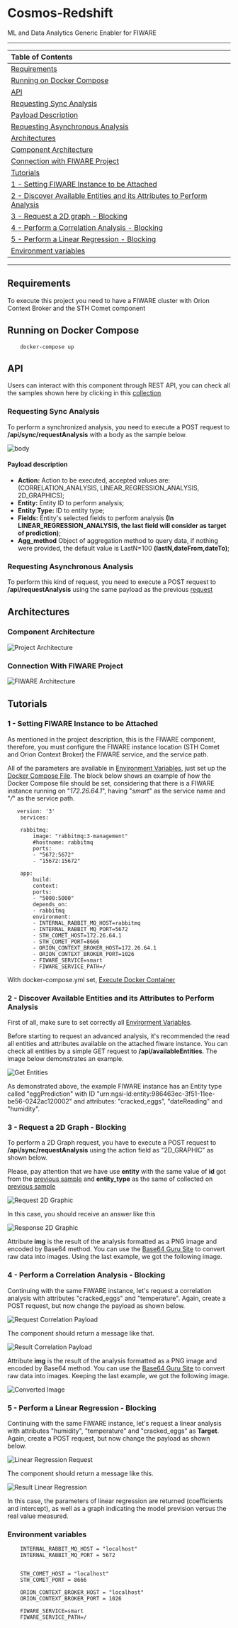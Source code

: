 # Cosmos-Redshift

ML and Data Analytics Generic Enabler for FIWARE

*******
| Table of Contents |
| :--- |
| [Requirements](#requirements) |
| [Running on Docker Compose](#running-on-docker-compose) |
| [API](#api) |
| [Requesting Sync Analysis](#requesting-sync-analysis) |
| [Payload Description](#payload-description) |
| [Requesting Asynchronous Analysis](#requesting-asynchronous-analysis) |
| [Architectures](#architectures) |
| [Component Architecture](#component-architecture) |
| [Connection with FIWARE Project](#connection-with-fiware-project) |
| [Tutorials](#tutorials) |
| [1 - Setting FIWARE Instance to be Attached](#1---setting-fiware-instance-to-be-attached) |
| [2 - Discover Available Entities and its Attributes to Perform Analysis](#2---discover-available-entities-and-its-attributes-to-perform-analysis) |
| [3 - Request a 2D graph - Blocking](#3---request-a-2d-graph---blocking) |
| [4 - Perform a Correlation Analysis - Blocking](#4---perform-a-correlation-analysis---blocking) |
| [5 - Perform a Linear Regression - Blocking](#5---perform-a-linear-regression---blocking) |
| [Environment variables](#environment-variables) |
*******

## Requirements

To execute this project you need to have a FIWARE cluster with Orion Context Broker and the STH Comet component

## Running on Docker Compose

```
    docker-compose up
```

## API

Users can interact with this component through REST API, you can check all the samples shown here by clicking in this [collection]()

### Requesting Sync Analysis

To perform a synchronized analysis, you need to execute a POST request to **/api/sync/requestAnalysis** with a body as the sample below.

![body](./docs/payload.png)

#### Payload description

* **Action:** Action to be executed, accepted values are: (CORRELATION_ANALYSIS, LINEAR_REGRESSION_ANALYSIS, 2D_GRAPHICS);
* **Entity:** Entity ID to perform analysis;
* **Entity Type:** ID to entity type;
* **Fields:** Entity's selected fields to perform analysis **(In LINEAR_REGRESSION_ANALYSIS, the last field will consider as target of prediction)**;
* **Agg_method** Object of aggregation method to query data, if nothing were provided, the default value is LastN=100 **(lastN,dateFrom,dateTo)**;

### Requesting Asynchronous Analysis

To perform this kind of request, you need to execute a POST request to **/api/requestAnalysis** using the same payload as the previous [request](#requesting-sync-analisys)

## Architectures

### Component Architecture

![Project Architecture](./docs/architecture.png)

### Connection With FIWARE Project

![FIWARE Architecture](./docs//fiware-with-component.png)

## Tutorials

### 1 - Setting FIWARE Instance to be Attached

As mentioned in the project description, this is the FIWARE component, therefore, you must configure the FIWARE instance location (STH Comet and Orion Context Broker) the FIWARE service, and the service path.

All of the parameters are available in [Environment Variables](#environment-variables), just set up the [Docker Compose File](./docker-compose.yml). The block below shows an example of how the Docker Compose file should be set, considering that there is a FIWARE instance running on "*172.26.64.1*", having "*smart*" as the service name and "*/*" as the service path.

```
   version: '3'
    services:

    rabbitmq:
        image: "rabbitmq:3-management"
        #hostname: rabbitmq
        ports:
        - "5672:5672"  
        - "15672:15672"
    
    app:
        build:
        context:  
        ports:
        - "5000:5000" 
        depends_on:
        - rabbitmq
        environment:
        - INTERNAL_RABBIT_MQ_HOST=rabbitmq
        - INTERNAL_RABBIT_MQ_PORT=5672
        - STH_COMET_HOST=172.26.64.1
        - STH_COMET_PORT=8666
        - ORION_CONTEXT_BROKER_HOST=172.26.64.1
        - ORION_CONTEXT_BROKER_PORT=1026
        - FIWARE_SERVICE=smart
        - FIWARE_SERVICE_PATH=/
```

With docker-compose.yml set, [Execute Docker Container](#running-on-docker-compose)

### 2 - Discover Available Entities and its Attributes to Perform Analysis

First of all, make sure to set correctly all [Envirorment Variables](#environment-variables).

Before starting to request an advanced analysis, it's recommended the read all entities and attributes available on the attached fiware instance. You can check all entities by a simple GET request to **/api/availableEntities**. The image below demonstrates an example.

![Get Entities](./docs/get-entities.png)

As demonstrated above, the example FIWARE instance has an Entity type called "eggPrediction" with ID "urn:ngsi-ld:entity:986463ec-3f51-11ee-be56-0242ac120002" and attributes: "cracked_eggs", "dateReading" and "humidity".

### 3 - Request a 2D Graph - Blocking

To perform a 2D Graph request, you have to execute a POST request to **/api/sync/requestAnalysis** using the action field as "2D_GRAPHIC" as shown below.

Please, pay attention that we have use **entity** with the same value of **id** got from the [previous sample](#2---discover-available-entities-and-its-attributes-to-perform-analysis) and **entity_type** as the same of collected on [previous sample](#2---discover-available-entities-and-its-attributes-to-perform-analysis)

![Request 2D Graphic](./docs/2d_req_analysis.png)

In this case, you should receive an answer like this

![Response 2D Graphic](./docs/2d_resp_analysis.png)

Attribute **img** is the result of the analysis formatted as a PNG image and encoded by Base64 method. You can use the [Base64 Guru Site](https://base64.guru/converter/decode/image) to convert raw data into images. Using the last example, we got the following image.

### 4 - Perform a Correlation Analysis - Blocking

Continuing with the same FIWARE instance, let's request a correlation analysis with attributes "cracked_eggs" and "temperature". Again, create a POST request, but now change the payload as shown below.

![Request Correlation Payload](./docs/request-correlation.png)

The component should return a message like that.

![Result Correlation Payload](./docs/result-correlation.png)

Attribute **img** is the result of the analysis formatted as a PNG image and encoded by Base64 method. You can use the [Base64 Guru Site](https://base64.guru/converter/decode/image) to convert raw data into images. Keeping the last example, we got the following image.

![Converted Image](./docs/result-correlation-img.png)
### 5 - Perform a Linear Regression - Blocking

Continuing with the same FIWARE instance, let's request a linear analysis with attributes "humidity", "temperature" and "cracked_eggs" as **Target**. Again, create a POST request, but now change the payload as shown below.

![Linear Regression Request](./docs/request-lin-reg.png)

The component should return a message like this.

![Result Linear Regression](./docs/result-lin-reg.png)

In this case, the parameters of linear regression are returned (coefficients and intercept), as well as a graph indicating the model prevision versus the real value measured.

### Environment variables

```
    INTERNAL_RABBIT_MQ_HOST = "localhost"
    INTERNAL_RABBIT_MQ_PORT = 5672


    STH_COMET_HOST = "localhost"
    STH_COMET_PORT = 8666

    ORION_CONTEXT_BROKER_HOST = "localhost"
    ORION_CONTEXT_BROKER_PORT = 1026

    FIWARE_SERVICE=smart
    FIWARE_SERVICE_PATH=/

```
